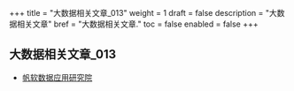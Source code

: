 +++
title = "大数据相关文章_013"
weight = 1
draft = false
description = "大数据相关文章"
bref = "大数据相关文章."
toc = false
enabled = false
+++

## 大数据相关文章_013
- [帆软数据应用研究院](https://zhuanlan.zhihu.com/fanruan?topic=%E5%A4%A7%E6%95%B0%E6%8D%AE)
